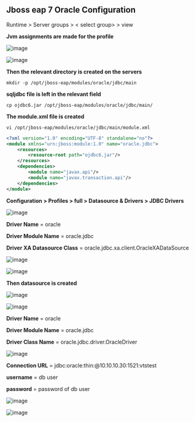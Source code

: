 ## Jboss eap 7 Oracle Configuration

Runtime > Server groups > < select group> > view

**Jvm assignments are made for the profile**

![image](https://user-images.githubusercontent.com/3519706/81072477-dda28e00-8eee-11ea-9115-59b881dff977.png)

![image](https://user-images.githubusercontent.com/3519706/81072517-e98e5000-8eee-11ea-8564-d31fb4dfbead.png)

**Then the relevant directory is created on the servers**
```
mkdir -p /opt/jboss-eap/modules/oracle/jdbc/main
```
**sqljdbc file is left in the relevant field**
```
cp ojdbc6.jar /opt/jboss-eap/modules/oracle/jdbc/main/
```
**The module.xml file is created**
```
vi /opt/jboss-eap/modules/oracle/jdbc/main/module.xml
```
```xml
<?xml version="1.0" encoding="UTF-8" standalone="no"?>
<module xmlns="urn:jboss:module:1.0" name="oracle.jdbc">
    <resources>
        <resource-root path="ojdbc6.jar"/>
    </resources>
    <dependencies>
        <module name="javax.api"/>
        <module name="javax.transaction.api"/>
    </dependencies>
</module>
```
**Configuration > Profiles > full > Datasource & Drivers > JDBC Drivers**

![image](https://user-images.githubusercontent.com/3519706/81072866-7802d180-8eef-11ea-8387-1859772800be.png)

**Driver Name** = oracle

**Driver Module Name** = oracle.jdbc

**Driver XA Datasource Class** = oracle.jdbc.xa.client.OracleXADataSource

![image](https://user-images.githubusercontent.com/3519706/81075827-83f09280-8ef3-11ea-8987-bd40cc4a7f7c.png)

![image](https://user-images.githubusercontent.com/3519706/81075901-a1bdf780-8ef3-11ea-8862-537fcb2c679b.png)

**Then datasource is created**

![image](https://user-images.githubusercontent.com/3519706/81075991-c1552000-8ef3-11ea-8b39-d7421158d2c7.png)

![image](https://user-images.githubusercontent.com/3519706/81076054-d5008680-8ef3-11ea-952f-e00d5cd14b6f.png)

**Driver Name** = oracle

**Driver Module Name** = oracle.jdbc

**Driver Class Name** =  oracle.jdbc.driver.OracleDriver

![image](https://user-images.githubusercontent.com/3519706/81076215-12651400-8ef4-11ea-8335-c2b58f2d9dc0.png)


**Connection URL** =  jdbc:oracle:thin:@10.10.10.30:1521:vtstest

**username** = db user

**password** = password of db user

![image](https://user-images.githubusercontent.com/3519706/81076778-bea6fa80-8ef4-11ea-9564-80643c53fd7d.png)

![image](https://user-images.githubusercontent.com/3519706/81076822-cebeda00-8ef4-11ea-8676-90b837f694cd.png)

